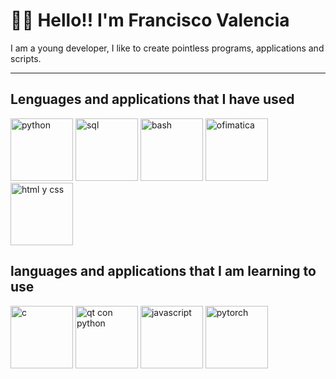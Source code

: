 # 🐻‍❄️ Hello!! I'm Francisco Valencia
I am a young developer, I like to create pointless programs, applications and scripts.

---

## Lenguages and applications that I have used
<p align="left">
    <a><img src="https://upload.wikimedia.org/wikipedia/commons/thumb/c/c3/Python-logo-notext.svg/1024px-Python-logo-notext.svg.png" alt="python" width="100" height="100"></a>
    <a><img src="https://1000marcas.net/wp-content/uploads/2020/11/MySQL-logo.png" alt="sql" height="100"></a>
    <a><img src="https://linube.com/blog/wp-content/uploads/bash-logo.png" alt="bash" width="100" height="100"></a>
    <a><img src="https://upload.wikimedia.org/wikipedia/commons/thumb/5/5f/Microsoft_Office_logo_%282019%E2%80%93present%29.svg/2048px-Microsoft_Office_logo_%282019%E2%80%93present%29.svg.png" alt="ofimatica" width="100" height="100"></a>
    <a><img src="https://upload.wikimedia.org/wikipedia/commons/thumb/1/10/CSS3_and_HTML5_logos_and_wordmarks.svg/2560px-CSS3_and_HTML5_logos_and_wordmarks.svg.png" alt="html y css" height="100"></a>
</p>

## languages and applications that I am learning to use
<p align="left">
    <a><img src="https://cdn.worldvectorlogo.com/logos/c-1.svg" alt="c" width="100"></a>
    <a><img src="https://upload.wikimedia.org/wikipedia/commons/thumb/e/e6/Python_and_Qt.svg/737px-Python_and_Qt.svg.png" alt="qt con python" width="100"></a>
    <a><img src="https://upload.wikimedia.org/wikipedia/commons/6/6a/JavaScript-logo.png" alt="javascript" width="100" height="100"></a>
    <a><img src="https://www.armadilloamarillo.com/wp-content/uploads/pytorch-logo.png" alt="pytorch" width="100"></a>
</p>
